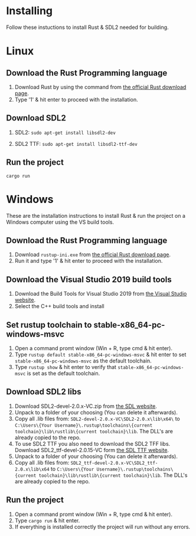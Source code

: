 # Installing

Follow these instuctions to install Rust & SDL2 needed for building.


# Linux

## Download the Rust Programming language

1. Download Rust by using the command from [the official Rust download page](https://www.rust-lang.org/tools/install).
2. Type '1' &  hit enter to proceed with the installation.

## Download SDL2

1. SDL2: `sudo apt-get install libsdl2-dev`

2. SDL2 TTF: `sudo apt-get install libsdl2-ttf-dev`

## Run the project

`cargo run`

# Windows

These are the installation instructions to install Rust & run the project on a Windows computer using the VS build tools.

## Download the Rust Programming language

1. Download `rustup-ini.exe` from [the official Rust download page](https://www.rust-lang.org/tools/install).
2. Run it and type '1' &  hit enter to proceed with the installation.

## Download the Visual Studio 2019 build tools

1. Download the Build Tools for Visual Studio 2019 from [the Visual Studio website](https://visualstudio.microsoft.com/downloads/#vstool-2019-family).
2. Select the C++ build tools and install

## Set rustup toolchain to stable-x86_64-pc-windows-msvc

1. Open a command promt window (Win + R, type cmd & hit enter).
2. Type `rustup default stable-x86_64-pc-windows-msvc` & hit enter to set `stable-x86_64-pc-windows-msvc` as the default toolchain.
3. Type `rustup show` & hit enter to verify that `stable-x86_64-pc-windows-msvc` is set as the default toolchain.

## Download SDL2 libs

1. Download SDL2-devel-2.0.x-VC.zip from [the SDL website](http://www.libsdl.org/download-2.0.php).
2. Unpack to a folder of your choosing (You can delete it afterwards).
3. Copy all .lib files from:
`SDL2-devel-2.0.x-VC\SDL2-2.0.x\lib\x64\`
to
`C:\Users\{Your Username}\.rustup\toolchains\{current toolchain}\lib\rustlib\{current toolchain}\lib`. The DLL's are already copied to the repo.
4. To use SDL2 TTF you also need to download the SDL2 TFF libs. Download SDL2_ttf-devel-2.0.15-VC form [the SDL TTF website](https://www.libsdl.org/projects/SDL_ttf/).
5. Unpack to a folder of your choosing (You can delete it afterwards).
6. Copy all .lib files from:
`SDL2_ttf-devel-2.0.x-VC\SDL2_ttf-2.0.x\lib\x64`
to
`C:\Users\{Your Username}\.rustup\toolchains\{current toolchain}\lib\rustlib\{current toolchain}\lib`. The DLL's are already copied to the repo.

## Run the project

1. Open a command promt window (Win + R, type cmd & hit enter).
2. Type `cargo run` & hit enter.
3. If everything is installed correctly the project will run without any errors.
